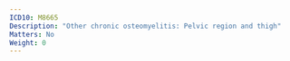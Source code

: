 ```yaml
---
ICD10: M8665
Description: "Other chronic osteomyelitis: Pelvic region and thigh"
Matters: No
Weight: 0
---
```

